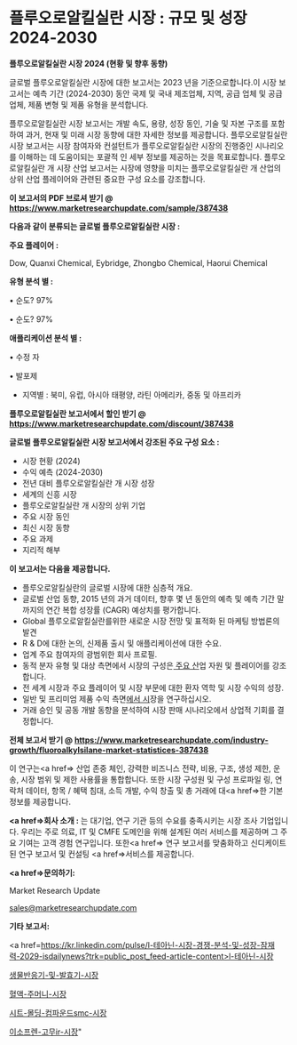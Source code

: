 # 플루오로알킬실란 시장 : 규모 및 성장 2024-2030

<strong>플루오로알킬실란 시장 2024 (현황 및 향후 동향)</strong>

글로벌 플루오로알킬실란 시장에 대한 보고서는 2023 년을 기준으로합니다.이 시장 보고서는 예측 기간 (2024-2030) 동안 국제 및 국내 제조업체, 지역, 공급 업체 및 공급 업체, 제품 변형 및 제품 유형을 분석합니다.

플루오로알킬실란 시장 보고서는 개발 속도, 용량, 성장 동인, 기술 및 자본 구조를 포함하여 과거, 현재 및 미래 시장 동향에 대한 자세한 정보를 제공합니다. 플루오로알킬실란 시장 보고서는 시장 참여자와 컨설턴트가 플루오로알킬실란 시장의 진행중인 시나리오를 이해하는 데 도움이되는 포괄적 인 세부 정보를 제공하는 것을 목표로합니다. 플루오로알킬실란 개 시장 산업 보고서는 시장에 영향을 미치는 플루오로알킬실란 개 산업의 상위 산업 플레이어와 관련된 중요한 구성 요소를 강조합니다.



<strong>이 보고서의 PDF 브로셔 받기 @ <a href=https://www.marketresearchupdate.com/sample/387438>https://www.marketresearchupdate.com/sample/387438</a></strong>



<strong>다음과 같이 분류되는 글로벌 플루오로알킬실란 시장 :</strong>



<strong>주요 플레이어 :</strong>

Dow, Quanxi Chemical, Eybridge, Zhongbo Chemical, Haorui Chemical



<strong>유형 분석 별 :</strong>

• 순도? 97%

• 순도? 97%



<strong>애플리케이션 분석 별 :</strong>

• 수정 자

• 발포제

<ul>
  <li>지역별 : 북미, 유럽, 아시아 태평양, 라틴 아메리카, 중동 및 아프리카</li>
</ul>


<strong>플루오로알킬실란 보고서에서 할인 받기 @ <a href=https://www.marketresearchupdate.com/discount/387438>https://www.marketresearchupdate.com/discount/387438</a></strong>



<strong>글로벌 플루오로알킬실란 시장 보고서에서 강조된 주요 구성 요소 :</strong>
<ul>
  <li>시장 현황 (2024)</li>
  <li>수익 예측 (2024-2030)</li>
  <li>전년 대비 플루오로알킬실란 개 시장 성장</li>
  <li>세계의 신흥 시장</li>
  <li>플루오로알킬실란 개 시장의 상위 기업</li>
  <li>주요 시장 동인</li>
  <li>최신 시장 동향</li>
  <li>주요 과제</li>
  <li>지리적 해부</li>
</ul>


<strong>이 보고서는 다음을 제공합니다.</strong>
<ul>
  <li>플루오로알킬실란의 글로벌 시장에 대한 심층적 개요.</li>
  <li>글로벌 산업 동향, 2015 년의 과거 데이터, 향후 몇 년 동안의 예측 및 예측 기간 말까지의 연간 복합 성장률 (CAGR) 예상치를 평가합니다.</li>
  <li>Global 플루오로알킬실란를위한 새로운 시장 전망 및 표적화 된 마케팅 방법론의 발견</li>
  <li>R &amp; D에 대한 논의, 신제품 출시 및 애플리케이션에 대한 수요.</li>
  <li>업계 주요 참여자의 광범위한 회사 프로필.</li>
  <li>동적 분자 유형 및 대상 측면에서 시장의 구성은<a href=> 주요 산</a>업 자원 및 플레이어를 강조합니다.</li>
  <li>전 세계 시장과 주요 플레이어 및 시장 부문에 대한 환자 역학 및 시장 수익의 성장.</li>
  <li>일반 및 프리미엄 제품 수익 측면<a href=>에서 시</a>장을 연구하십시오.</li>
  <li>거래 승인 및 공동 개발 동향을 분석하여 시장 판매 시나리오에서 상업적 기회를 결정합니다.</li>
</ul>



<strong>전체 보고서 받기 @ <a href=https://www.marketresearchupdate.com/industry-growth/fluoroalkylsilane-market-statistices-387438>https://www.marketresearchupdate.com/industry-growth/fluoroalkylsilane-market-statistices-387438</a></strong>

이 연구는<a href=> 산업 존중</a> 체인, 강력한 비즈니스 전략, 비용, 구조, 생성 제한, 운송, 시장 범위 및 제한 사용률을 통합합니다. 또한 시장 구성원 및 구성 프로파일 링, 연락처 데이터, 항목 / 혜택 침대, 소득 개발, 수익 창출 및 총 거래에 대<a href=>한 기본 </a>정보를 제공합니다.



<strong><a href=>회사 소</a>개 :</strong>
는 대기업, 연구 기관 등의 수요를 충족시키는 시장 조사 기업입니다. 우리는 주로 의료, IT 및 CMFE 도메인을 위해 설계된 여러 서비스를 제공하며 그 주요 기여는 고객 경험 연구입니다. 또한<a href=> 연구 보</a>고서를 맞춤화하고 신디케이트 된 연구 보고서 및 컨설팅 <a href=>서비스</a>를 제공합니다.



<strong><a href=>문의하기:</a></strong>

Market Research Update

sales@marketresearchupdate.com



<strong>기타 보고서:</strong>

<a href=https://kr.linkedin.com/pulse/l-테아닌-시장-경쟁-분석-및-성장-잠재력-2029-isdailynews?trk=public_post_feed-article-content>l-테아닌-시장</a>

<a href=https://www.linkedin.com/pulse/생물반응기-및-발효기-시장-현재-미래-성장-2029-analytics-alchemy-360-analysis/>생물반응기-및-발효기-시장</a>

<a href=https://www.linkedin.com/pulse/혈액-주머니-시장-동향-및-성장-전망-analytics-alchemy-360-analysis-dlpbf/>혈액-주머니-시장</a>

<a href=https://www.linkedin.com/pulse/시트-몰딩-컴파운드smc-시장-세분화-연구-및-목표-고객2029년-isdailynews-h065f/>시트-몰딩-컴파운드smc-시장</a>

<a href=https://www.linkedin.com/pulse/이소프렌-고무ir-시장-동향-및-성장-전망-trendsetters-talk-360-analysis-wbyvf/>이소프렌-고무ir-시장</a>"
